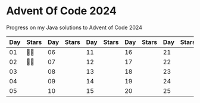 # Advent Of Code 2024

Progress on my Java solutions to Advent of Code 2024

| Day | Stars | Day | Stars | Day | Stars | Day | Stars | Day | Stars |
|-----|--|-----|-------|-----|-------|-----|-------|-----|-------|
| 01  | 🌟🌟 | 06  |       | 11  |       | 16  |       | 21  |       |
| 02  | 🌟🌟 | 07  |       | 12  |       | 17  |       | 22  |       |
| 03  |  | 08  |       | 13  |       | 18  |       | 23  |       |
| 04  |  | 09  |       | 14  |       | 19  |       | 24  |       |
| 05  |  | 10  |       | 15  |       | 20  |       | 25  |       |
